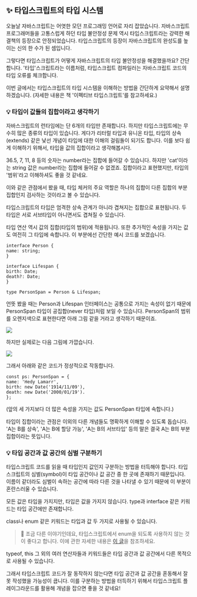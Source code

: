 ## ✨ 타입스크립트의 타입 시스템

오늘날 자바스크립트는 어엿한 모던 프로그래밍 언어로 자리 잡았습니다. 자바스크립트 프로그래머들을 고통스럽게 하던 타입 불안정성 문제 역시 타입스크립트라는 강력한 해결책의 등장으로 안정되었습니다. 타입스크립트의 등장이 자바스크립트의 완성도를 높이는 신의 한 수가 된 셈입니다.

그렇다면 타입스크립트가 어떻게 자바스크립트의 타입 불안정성을 해결했을까요? 간단합니다. '타입'스크립트라는 이름처럼, 타입스크립트 컴파일러는 자바스크립트 코드의 타입 오류를 체크합니다.

이번 글에서는 타입스크립트의 타입 시스템을 이해하는 방법을 간단하게 요약해서 설명하겠습니다. (자세한 내용은 책 '이펙티브 타입스크립트'를 참고하세요.)

### 💡 타입이 값들의 집합이라고 생각하기

자바스크립트의 런타임에는 단 6개의 타입만 존재합니다. 하지만 타입스크립트에는 무수히 많은 종류의 타입이 있습니다. 게다가 리터럴 타입과 유니온 타입, 타입의 상속(extends) 같은 낯선 개념이 타입에 대한 이해의 걸림돌이 되기도 합니다. 이를 보다 쉽게 이해하기 위해서, 타입을 값의 집합이라고 생각해봅시다.

36.5, 7, 11, 8 등의 숫자는 number라는 집합에 들어갈 수 있습니다. 하지만 'cat'이라는 string 값은 number라는 집합에 들어갈 수 없겠죠. 집합이라고 표현했지만, 타입의 '범위'라고 이해하셔도 좋을 것 같네요.

이와 같은 관점에서 봤을 때, 타입 체커의 주요 역할은 하나의 집합이 다른 집합의 부분 집합인지 검사하는 것이라고 볼 수 있습니다.

타입스크립트의 타입은 엄격한 상속 관계가 아니라 겹쳐지는 집합으로 표현됩니다. 두 타입은 서로 서브타입이 아니면서도 겹쳐질 수 있습니다.

타입 연산 역시 값의 집합(타입의 범위)에 적용됩니다. 또한 추가적인 속성을 가지는 값도 여전히 그 타입에 속합니다. 이 부분에선 간단한 예시 코드를 보겠습니다.

```
interface Person {
name: string;
}

interface Lifespan {
birth: Date;
death?: Date;
}

type PersonSpan = Person & Lifespan;
```

언뜻 봤을 때는 Person과 Lifespan 인터페이스는 공통으로 가지는 속성이 없기 때문에 PersonSpan 타입이 공집합(never 타입)처럼 보일 수 있습니다. PersonSpan의 범위를 오렌지색으로 표현한다면 아래 그림 같을 거라고 생각하기 때문이죠.

![](https://velog.velcdn.com/images/perfumellim/post/15bfce53-37bb-449e-9fb8-403cb832b7a2/image.jpg)

하지만 실제로는 다음 그림에 가깝습니다.

![](https://velog.velcdn.com/images/perfumellim/post/fb620a37-d963-4b43-851d-275bb5cbbdf4/image.jpg)

그래서 아래와 같은 코드가 정상적으로 작동합니다.

```
const ps: PersonSpan = {
name: 'Hedy Lamarr',
birth: new Date('1914/11/09'),
death: new Date('2000/01/19').
};
```

(앞의 세 가지보다 더 많은 속성을 가지는 값도 PersonSpan 타입에 속합니다.)

타입이 집합이라는 관점은 이외의 다른 개념들도 명확하게 이해할 수 있도록 돕습니다. 'A는 B를 상속', 'A는 B에 할당 가능', 'A는 B의 서브타입' 등의 말은 결국 A는 B의 부분 집합이라는 뜻입니다.

### 💡 타입 공간과 값 공간의 심벌 구분하기

타입스크립트 코드를 읽을 때 타입인지 값인지 구분하는 방법을 터득해야 합니다. 타입스크립트의 심벌(symbol)이 타입 공간이나 값 공간 중 한 곳에 존재하기 때문입니다. 이름이 같더라도 심벌이 속하는 공간에 따라 다른 것을 나타낼 수 있기 때문에 이 부분이 혼란스러울 수 있습니다.

모든 값은 타입을 가지지만, 타입은 값을 가지지 않습니다. type과 interface 같은 키워드는 타입 공간에만 존재합니다.

class나 enum 같은 키워드는 타입과 값 두 가지로 사용될 수 있습니다.

> 💛 조금 다른 이야기인데요, 타입스크립트에서 enum을 되도록 사용하지 않는 것이 좋다고 합니다. 이에 관한 자세한 내용은 [이 글](https://engineering.linecorp.com/ko/blog/typescript-enum-tree-shaking/)을 참조하세요.

typeof, this 그 외의 여러 연산자들과 키워드들은 타입 공간과 값 공간에서 다른 목적으로 사용될 수 있습니다.

그래서 타입스크립트 코드가 잘 동작하지 않는다면 타입 공간과 값 공간을 혼동해서 잘못 작성했을 가능성이 큽니다. 이를 구분하는 방법을 터득하기 위해서 타입스크립트 플레이그라운드를 활용해 개념을 잡으면 좋을 것 같네요!
